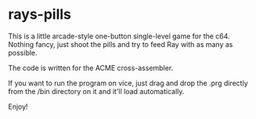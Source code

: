 # rays-pills

This is a little arcade-style one-button single-level game for the c64. Nothing fancy, just shoot the pills and try to feed Ray with as many as possible.

The code is written for the ACME cross-assembler.

If you want to run the program on vice, just drag and drop the .prg directly from the /bin directory on it and it'll load automatically.

Enjoy!
